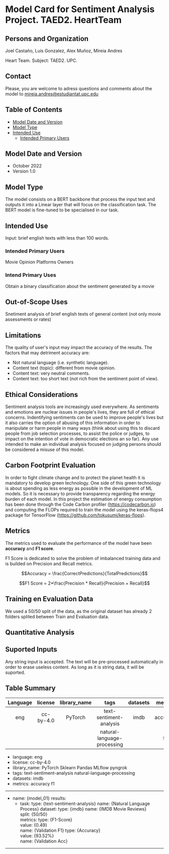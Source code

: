 # Model Card for Sentiment Analysis Project. TAED2. HeartTeam

## Persons and Organization
Joel Castaño, Luis Gonzalez, Alex Muñoz, Mireia Andres


Heart Team. Subject: TAED2. UPC.

## Contact

Please, you are welcome to adress questions and comments about the model to mireia.andres@estudiantat.upc.edu

## Table of Contents
- [Model Date and Version](#model-date-and-version)
- [Model Type](#model-type)
- [Intended Use](#intended-use)
  - [Intended Primary Users](#intended-primary-users)


## Model Date and Version

- October 2022
- Version 1.0

## Model Type

The model consists on a BERT backbone that process the input text and outputs it into a Linear layer that will focus on the classification task. The BERT model is fine-tuned to be specialised in our task.

## Intended Use

Input: brief english texts with less than 100 words.

### Intended Primary Users

Movie Opinion Platforms Owners

### Intend Primary Uses

Obtain a binary classification about the sentiment generated by a movie 

## Out-of-Scope Uses

Snetiment analysis of brief english texts of general content (not only movie assessments or rates)

## Limitations

The quality of user's input may impact the accuracy of the results. The factors that may detriment accuracy are:

- Not natural language (i.e. synthetic language).
- Content text (topic): different from movie opinion.
- Content text: very neutral comments.
- Content text: too short text (not rich from the sentiment point of view).

## Ethical Considerations

Sentiment analysis tools are increasingly used everywhere. As sentiments and emotions are nuclear issues in people's lives, they are full of ethical concerns. Indentifying sentiments can be used to improve people's lives but it also carries the option of abusing of this information in order to manipulate or harm people in many ways (think about using this to discard people from job selection processes, to assist the police or judges, to impact on the intention of vote in democratic elections an so far). Any use intended to make an individual analysis focused on judging persons should be considered a misuse of this model.

## Carbon Footprint Evaluation

In order to fight climate change and to protect the planet health it is mandatory to develop green technology. One side of this green technology is about spending as less energy as possible in the development of ML models. So it is necessary to provide transparency regarding the energy burden of each model. In this project the estimation of energy consumption has been done through the Code Carbon profiler (https://codecarbon.io) and computing the FLOPs required to train the model using the keras-flops4 package for TensorFlow (https://github.com/tokusumi/keras-flops).

## Metrics

The metrics used to evaluate the performance of the model have been **accuracy** and **F1 score**.

F1 Score is dedicated to solve the problem of imbalanced training data and is builded on Precision and Recall metrics.

$$Accuracy = \frac{CorrectPredictions}{TotalPredictions}$$

$$F1  Score = 2*\frac{Precision * Recall}{Precision + Recall}$$

## Training en Evaluation Data

We used a 50/50 split of the data, as the original dataset has already 2 folders splited between Train and Evaluation data.

## Quantitative Analysis

## Suported Inputs

Any string input is accepted. The text will be pre-processed automatically in order to erase useless content. As long as it is string data, it will be suported.

## Table Summary

| Language | license   | library_name | tags                       | datasets | metrics |
| :------: | :-----:   | :-----:      | :------:                   |:--------:|:------: |
| eng      | cc-by-4.0 | PyTorch      | text-sentiment-analysis    |  imdb    |accuracy |
|          |           |              |natural-language-processing |          |f1       |


- language:
eng
- license: 
cc-by-4.0
- library_name: 
PyTorch
Sklearn
Pandas
MLflow
pyngrok
- tags:
text-sentiment-analysis
natural-language-processing
- datasets:
imdb
- metrics:
accuracy
f1

---
- name: {model_01}
  results:
  - task:
      type: {text-sentiment-analysis}
      name: {Natural Language Process}
    dataset:
      type: {imdb}
      name: {IMDB Movie Reviews}      
      split: {50/50}       
    metrics:
        type: {F1-Score}         
        value: {0.49}       
        name: {Validation F1}
        type: {Accuracy}         
        value: {93.52%}       
        name: {Validation Acc}
---
